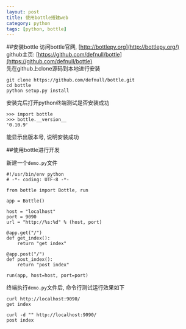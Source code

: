 ```yaml
---
layout: post
title: 使用bottle搭建web
category: python
tags: [python, bottle]
---
```


##安装bottle
访问bottle官网, [http://bottlepy.org](http://bottlepy.org/)  
github主页: [https://github.com/defnull/bottle](https://github.com/defnull/bottle)  
先在github上clone源码到本地进行安装

    git clone https://github.com/defnull/bottle.git
    cd bottle
    python setup.py install

安装完后打开python终端测试是否安装成功

    >>> import bottle
    >>> bottle.__version__
    '0.10.9'

能显示出版本号, 说明安装成功

##使用bottle进行开发

新建一个`demo.py`文件

    #!/usr/bin/env python
    # -*- coding: UTF-8 -*-

    from bottle import Bottle, run

    app = Bottle()

    host = "localhost"
    port = 9090
    url = "http://%s:%d" % (host, port)

    @app.get("/")
    def get_index():
        return "get index"

    @app.post("/")
    def post_index():
        return "post index"

    run(app, host=host, port=port)

终端执行`demo.py`文件后,
命令行测试运行效果如下

    curl http://localhost:9090/
    get index

    curl -d "" http://localhost:9090/
    post index
